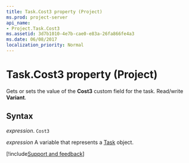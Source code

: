 ```yaml
---
title: Task.Cost3 property (Project)
ms.prod: project-server
api_name:
- Project.Task.Cost3
ms.assetid: 3d7b1010-4e7b-cae0-e83a-26fa866fe4a3
ms.date: 06/08/2017
localization_priority: Normal
---
```



# Task.Cost3 property (Project)

Gets or sets the value of the  **Cost3** custom field for the task. Read/write **Variant**.


## Syntax

_expression_. `Cost3`

_expression_ A variable that represents a [Task](./Project.Task.md) object.

[!include[Support and feedback](~/includes/feedback-boilerplate.md)]